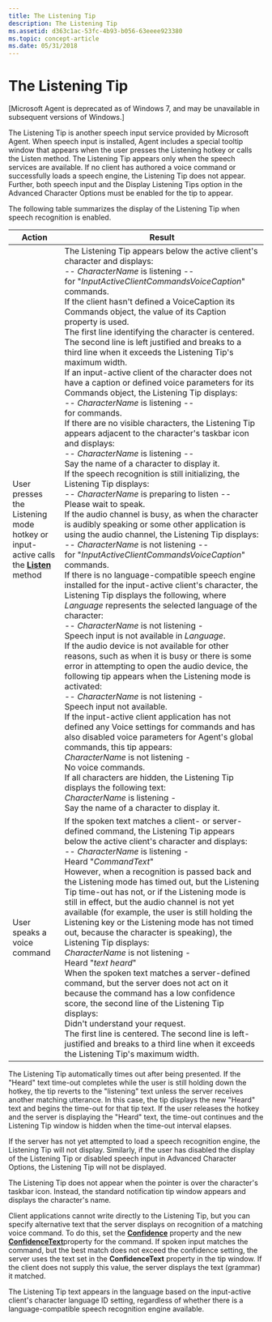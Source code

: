 ```yaml
---
title: The Listening Tip
description: The Listening Tip
ms.assetid: d363c1ac-53fc-4b93-b056-63eeee923380
ms.topic: concept-article
ms.date: 05/31/2018
---
```


# The Listening Tip

\[Microsoft Agent is deprecated as of Windows 7, and may be unavailable in subsequent versions of Windows.\]

The Listening Tip is another speech input service provided by Microsoft Agent. When speech input is installed, Agent includes a special tooltip window that appears when the user presses the Listening hotkey or calls the Listen method. The Listening Tip appears only when the speech services are available. If no client has authored a voice command or successfully loads a speech engine, the Listening Tip does not appear. Further, both speech input and the Display Listening Tips option in the Advanced Character Options must be enabled for the tip to appear.

The following table summarizes the display of the Listening Tip when speech recognition is enabled.



| Action                                                                                                  | Result                                                                                                                                                                                                                                                                                                                                                                                                                                                                                                                                                                                                                                                                                                                                                                                                                                                                                                                                                                                                                                                                                                                                                                                                                                                                                                                                                                                                                                                                                                                                                                                                                                                                                                                                                                                                                                                                                                                                                                                                                                                                                                                                                                                                                                                                                                                                                                                                                                                                                                                                                                                             |
|---------------------------------------------------------------------------------------------------------|----------------------------------------------------------------------------------------------------------------------------------------------------------------------------------------------------------------------------------------------------------------------------------------------------------------------------------------------------------------------------------------------------------------------------------------------------------------------------------------------------------------------------------------------------------------------------------------------------------------------------------------------------------------------------------------------------------------------------------------------------------------------------------------------------------------------------------------------------------------------------------------------------------------------------------------------------------------------------------------------------------------------------------------------------------------------------------------------------------------------------------------------------------------------------------------------------------------------------------------------------------------------------------------------------------------------------------------------------------------------------------------------------------------------------------------------------------------------------------------------------------------------------------------------------------------------------------------------------------------------------------------------------------------------------------------------------------------------------------------------------------------------------------------------------------------------------------------------------------------------------------------------------------------------------------------------------------------------------------------------------------------------------------------------------------------------------------------------------------------------------------------------------------------------------------------------------------------------------------------------------------------------------------------------------------------------------------------------------------------------------------------------------------------------------------------------------------------------------------------------------------------------------------------------------------------------------------------------------|
| User presses the Listening mode hotkey or input-active calls the [**Listen**](listen-method.md) method | The Listening Tip appears below the active client's character and displays: <br/> -- *CharacterName* is listening -- <br/> for "*InputActiveClientCommandsVoiceCaption*" commands.<br/> If the client hasn't defined a VoiceCaption its Commands object, the value of its Caption property is used.<br/> The first line identifying the character is centered. The second line is left justified and breaks to a third line when it exceeds the Listening Tip's maximum width.<br/> If an input-active client of the character does not have a caption or defined voice parameters for its Commands object, the Listening Tip displays:<br/> -- *CharacterName* is listening -- <br/> for commands.<br/> If there are no visible characters, the Listening Tip appears adjacent to the character's taskbar icon and displays:<br/> -- *CharacterName* is listening -- <br/> Say the name of a character to display it.<br/> If the speech recognition is still initializing, the Listening Tip displays:<br/> -- *CharacterName* is preparing to listen -- <br/> Please wait to speak.<br/> If the audio channel is busy, as when the character is audibly speaking or some other application is using the audio channel, the Listening Tip displays:<br/> -- *CharacterName* is not listening -- <br/> for "*InputActiveClientCommandsVoiceCaption*" commands.<br/> If there is no language-compatible speech engine installed for the input-active client's character, the Listening Tip displays the following, where *Language* represents the selected language of the character:<br/> -- *CharacterName* is not listening - <br/> Speech input is not available in *Language*.<br/> If the audio device is not available for other reasons, such as when it is busy or there is some error in attempting to open the audio device, the following tip appears when the Listening mode is activated:<br/> -- *CharacterName* is not listening - <br/> Speech input not available.<br/> If the input-active client application has not defined any Voice settings for commands and has also disabled voice parameters for Agent's global commands, this tip appears:<br/> *CharacterName* is not listening - <br/> No voice commands.<br/> If all characters are hidden, the Listening Tip displays the following text:<br/> *CharacterName* is listening - <br/> Say the name of a character to display it.<br/> |
| User speaks a voice command                                                                             | If the spoken text matches a client- or server-defined command, the Listening Tip appears below the active client's character and displays: <br/> -- *CharacterName* is listening - <br/> Heard "*CommandText*"<br/> However, when a recognition is passed back and the Listening mode has timed out, but the Listening Tip time-out has not, or if the Listening mode is still in effect, but the audio channel is not yet available (for example, the user is still holding the Listening key or the Listening mode has not timed out, because the character is speaking), the Listening Tip displays:<br/> *CharacterName* is not listening - <br/> Heard "*text heard*"<br/> When the spoken text matches a server-defined command, but the server does not act on it because the command has a low confidence score, the second line of the Listening Tip displays:<br/> Didn't understand your request.<br/> The first line is centered. The second line is left-justified and breaks to a third line when it exceeds the Listening Tip's maximum width.<br/>                                                                                                                                                                                                                                                                                                                                                                                                                                                                                                                                                                                                                                                                                                                                                                                                                                                                                                                                                                                                                                                                                                                                                                                                                                                                                                                                                                                                                                                                          |



 

The Listening Tip automatically times out after being presented. If the "Heard" text time-out completes while the user is still holding down the hotkey, the tip reverts to the "listening" text unless the server receives another matching utterance. In this case, the tip displays the new "Heard" text and begins the time-out for that tip text. If the user releases the hotkey and the server is displaying the "Heard" text, the time-out continues and the Listening Tip window is hidden when the time-out interval elapses.

If the server has not yet attempted to load a speech recognition engine, the Listening Tip will not display. Similarly, if the user has disabled the display of the Listening Tip or disabled speech input in Advanced Character Options, the Listening Tip will not be displayed.

The Listening Tip does not appear when the pointer is over the character's taskbar icon. Instead, the standard notification tip window appears and displays the character's name.

Client applications cannot write directly to the Listening Tip, but you can specify alternative text that the server displays on recognition of a matching voice command. To do this, set the [**Confidence**](confidence-property.md) property and the new [**ConfidenceText**](confidencetext-property.md)property for the command. If spoken input matches the command, but the best match does not exceed the confidence setting, the server uses the text set in the **ConfidenceText** property in the tip window. If the client does not supply this value, the server displays the text (grammar) it matched.

The Listening Tip text appears in the language based on the input-active client's character language ID setting, regardless of whether there is a language-compatible speech recognition engine available.

 

 






